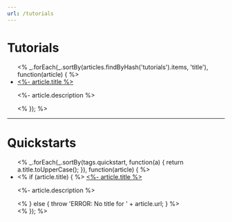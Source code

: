 ```yaml
---
url: /tutorials
---
```


# Tutorials

<ul>
<% _.forEach(_.sortBy(articles.findByHash('tutorials').items, 'title'), function(article) { %>
  <li>
    <a href="<%- '/docs' + article.url %>"><%- article.title %></a>
    <p><%- article.description %></p>
  </li>
<% }); %>
</ul>

---

# Quickstarts

<ul>
<% _.forEach(_.sortBy(tags.quickstart, function(a) { return a.title.toUpperCase(); }), function(article) { %>
  <li>
    <% if (article.title) { %>
      <a href="<%- '/docs' + article.url %>"><%- article.title %></a>
      <p><%- article.description %></p>
    <% } else { throw 'ERROR: No title for ' + article.url; } %>
  </li>
<% }); %>
</ul>

